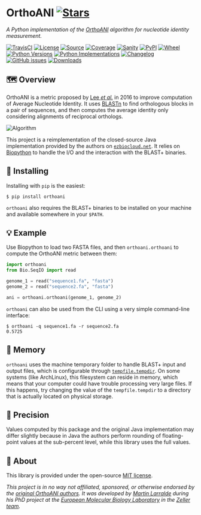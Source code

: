 # OrthoANI [![Stars](https://img.shields.io/github/stars/althonos/orthoani.svg?style=social&maxAge=3600&label=Star)](https://github.com/althonos/orthoani/stargazers)

*A Python implementation of the [OrthoANI](https://doi.org/10.1099/ijsem.0.000760) algorithm for nucleotide identity measurement.*

[![TravisCI](https://img.shields.io/travis/com/althonos/orthoani/master?logo=travis&maxAge=600&style=flat-square)](https://travis-ci.com/althonos/orthoani/branches)
[![License](https://img.shields.io/badge/license-MIT-blue.svg?style=flat-square&maxAge=2678400)](https://choosealicense.com/licenses/mit/)
[![Source](https://img.shields.io/badge/source-GitHub-303030.svg?maxAge=2678400&style=flat-square)](https://github.com/althonos/orthoani/)
[![Coverage](https://img.shields.io/codecov/c/gh/althonos/orthoani?style=flat-square&maxAge=3600)](https://codecov.io/gh/althonos/orthoani/)
[![Sanity](https://img.shields.io/codacy/grade/4a427dadd1864c93ab9a55cb34c389a0.svg?style=flat-square&maxAge=3600)](https://codacy.com/app/althonos/orthoani)
[![PyPI](https://img.shields.io/pypi/v/orthoani.svg?style=flat-square&maxAge=600)](https://pypi.org/project/orthoani)
[![Wheel](https://img.shields.io/pypi/wheel/orthoani.svg?style=flat-square&maxAge=3600)](https://pypi.org/project/orthoani/#files)
[![Python Versions](https://img.shields.io/pypi/pyversions/orthoani.svg?style=flat-square&maxAge=600)](https://pypi.org/project/orthoani/#files)
[![Python Implementations](https://img.shields.io/pypi/implementation/orthoani.svg?style=flat-square&maxAge=600)](https://pypi.org/project/orthoani/#files)
[![Changelog](https://img.shields.io/badge/keep%20a-changelog-8A0707.svg?maxAge=2678400&style=flat-square)](https://github.com/althonos/orthoani/blob/master/CHANGELOG.md)
[![GitHub issues](https://img.shields.io/github/issues/althonos/orthoani.svg?style=flat-square&maxAge=600)](https://github.com/althonos/orthoani/issues)
[![Downloads](https://img.shields.io/badge/dynamic/json?style=flat-square&color=303f9f&maxAge=86400&label=downloads&query=%24.total_downloads&url=https%3A%2F%2Fapi.pepy.tech%2Fapi%2Fprojects%2Forthoani)](https://pepy.tech/project/orthoani)


## 🗺️ Overview

OrthoANI is a metric proposed by [Lee *et al.*](https://doi.org/10.1099/ijsem.0.000760)
in 2016 to improve computation of Average Nucleotide Identity. It uses
[BLASTn](https://en.wikipedia.org/wiki/BLAST_(biotechnology)) to find orthologous
blocks in a pair of sequences, and then computes the average identity only
considering alignments of reciprocal orthologs.

![Algorithm](https://www.microbiologyresearch.org/docserver/fulltext/ijsem/66/2/000760-f1.gif)

This project is a reimplementation of the closed-source Java implementation
provided by the authors on [`ezbiocloud.net`](https://www.ezbiocloud.net/sw/oat).
It relies on [Biopython](https://biopython.org/) to handle the I/O and the
interaction with the BLAST+ binaries.


## 🔧 Installing

Installing with `pip` is the easiest:
```console
$ pip install orthoani
```

`orthoani` also requires the BLAST+ binaries to be installed on your machine
and available somewhere in your `$PATH`.


## 💡 Example

Use Biopython to load two FASTA files, and then `orthoani.orthoani` to compute
the OrthoANI metric between them:
```python
import orthoani
from Bio.SeqIO import read

genome_1 = read("sequence1.fa", "fasta")
genome_2 = read("sequence2.fa", "fasta")

ani = orthoani.orthoani(genome_1, genome_2)
```

`orthoani` can also be used from the CLI using a very simple command-line
interface:
```console
$ orthoani -q sequence1.fa -r sequence2.fa
0.5725
```


## 🐏 Memory

`orthoani` uses the machine temporary folder to handle BLAST+ input and output
files, which is configurable through
[`tempfile.tempdir`](https://docs.python.org/3/library/tempfile.html#tempfile.tempdir).
On some systems (like ArchLinux), this filesystem can reside in memory, which means
that your computer could have trouble processing very large files. If this
happens, try changing the value of the `tempfile.tempdir` to a directory that
is actually located on physical storage.


## 📏 Precision

Values computed by this package and the original Java implementation may differ
slightly because in Java the authors perform rounding of floating-point values
at the sub-percent level, while this library uses the full values.


## 📜 About

This library is provided under the open-source
[MIT license](https://choosealicense.com/licenses/mit/).

*This project is in no way not affiliated, sponsored, or otherwise endorsed by
the [original OrthoANI authors](http://www.chunlab.com/). It was developed by
[Martin Larralde](https://github.com/althonos/orthoani) during his PhD project
at the [European Molecular Biology Laboratory](https://www.embl.de/) in
the [Zeller team](https://github.com/zellerlab).*

